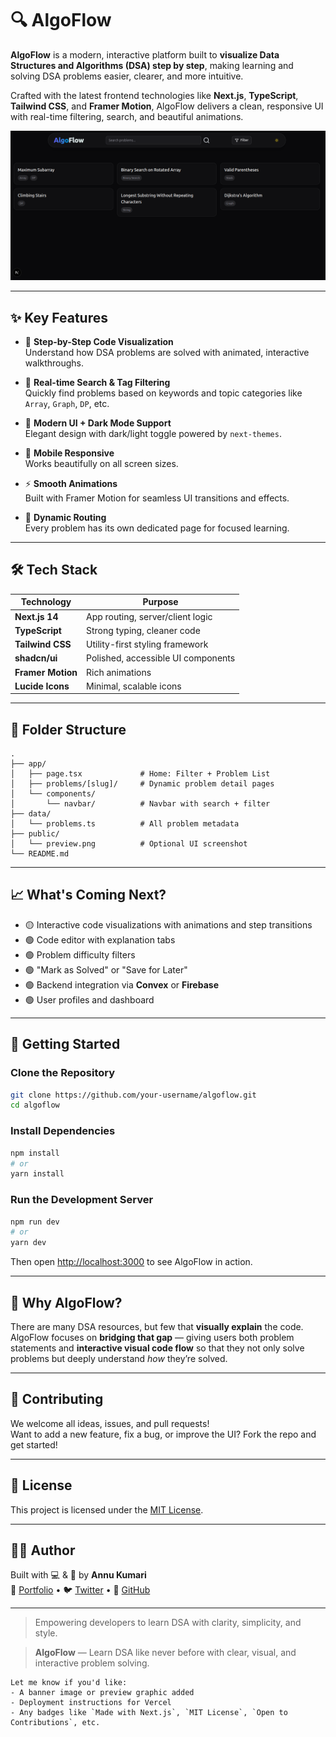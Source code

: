 # 🔍 AlgoFlow

**AlgoFlow** is a modern, interactive platform built to **visualize Data Structures and Algorithms (DSA) step by step**, making learning and solving DSA problems easier, clearer, and more intuitive.

Crafted with the latest frontend technologies like **Next.js**, **TypeScript**, **Tailwind CSS**, and **Framer Motion**, AlgoFlow delivers a clean, responsive UI with real-time filtering, search, and beautiful animations.

![AlgoFlow Screenshot](/public/image.png)

---

## ✨ Key Features

- 🧠 **Step-by-Step Code Visualization**  
  Understand how DSA problems are solved with animated, interactive walkthroughs.

- 🔎 **Real-time Search & Tag Filtering**  
  Quickly find problems based on keywords and topic categories like `Array`, `Graph`, `DP`, etc.

- 🎨 **Modern UI + Dark Mode Support**  
  Elegant design with dark/light toggle powered by `next-themes`.

- 📱 **Mobile Responsive**  
  Works beautifully on all screen sizes.

- ⚡ **Smooth Animations**  
  Built with Framer Motion for seamless UI transitions and effects.

- 🧩 **Dynamic Routing**  
  Every problem has its own dedicated page for focused learning.

---

## 🛠 Tech Stack

| Technology     | Purpose                          |
|----------------|----------------------------------|
| **Next.js 14** | App routing, server/client logic |
| **TypeScript** | Strong typing, cleaner code      |
| **Tailwind CSS** | Utility-first styling framework |
| **shadcn/ui**  | Polished, accessible UI components |
| **Framer Motion** | Rich animations                |
| **Lucide Icons** | Minimal, scalable icons        |

---

## 📁 Folder Structure

```
.
├── app/
│   ├── page.tsx             # Home: Filter + Problem List
│   ├── problems/[slug]/     # Dynamic problem detail pages
│   └── components/
│       └── navbar/          # Navbar with search + filter
├── data/
│   └── problems.ts          # All problem metadata
├── public/
│   └── preview.png          # Optional UI screenshot
└── README.md
```

---

## 📈 What's Coming Next?

- 🟡 Interactive code visualizations with animations and step transitions
- 🟢 Code editor with explanation tabs
- 🟢 Problem difficulty filters
- 🟢 "Mark as Solved" or "Save for Later"
- 🟢 Backend integration via **Convex** or **Firebase**
- 🟢 User profiles and dashboard

---

## 🚀 Getting Started

### Clone the Repository
```bash
git clone https://github.com/your-username/algoflow.git
cd algoflow
```

### Install Dependencies
```bash
npm install
# or
yarn install
```

### Run the Development Server
```bash
npm run dev
# or
yarn dev
```

Then open [http://localhost:3000](http://localhost:3000) to see AlgoFlow in action.

---

## 🧠 Why AlgoFlow?

There are many DSA resources, but few that **visually explain** the code. AlgoFlow focuses on **bridging that gap** — giving users both problem statements and **interactive visual code flow** so that they not only solve problems but deeply understand *how* they’re solved.

---

## 🤝 Contributing

We welcome all ideas, issues, and pull requests!  
Want to add a new feature, fix a bug, or improve the UI? Fork the repo and get started!

---

## 📄 License

This project is licensed under the [MIT License](LICENSE).

---

## 👨‍💻 Author

Built with 💻 & 💙 by **Annu Kumari**  
🔗 [Portfolio](https://bio.link/annukumalu) • 🐦 [Twitter](https://x.com/Annu66126617) • 🐙 [GitHub](https://github.com/annuk123)

---

> Empowering developers to learn DSA with clarity, simplicity, and style.

> **AlgoFlow** — Learn DSA like never before with clear, visual, and interactive problem solving.

```
Let me know if you'd like:
- A banner image or preview graphic added
- Deployment instructions for Vercel
- Any badges like `Made with Next.js`, `MIT License`, `Open to Contributions`, etc.
